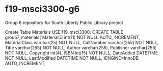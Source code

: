 # f19-msci3300-g6
Group 6 repository for South Liberty Public Library project

Create Table Materials
USE f19_msci3300;
CREATE TABLE group7_materials(
MaterialID int(11) NOT NULL AUTO_INCREMENT,
MaterialClass varchar(25) NOT NULL,
CallNumber varchar(255) NOT NULL,
Title varchar(255) NOT NULL,
Author varchar(255),
Publisher varchar(255) NOT NULL,
Copyright int(4),
ISBN int(15) NOT NULL,
DateAdded DATETIME NOT NULL,
LastModified DATETIME NOT NULL,
)ENGINE=InnoDB AUTO_INCREMENT;